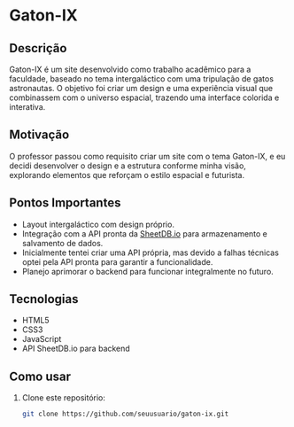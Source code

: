# Gaton-IX

## Descrição

Gaton-IX é um site desenvolvido como trabalho acadêmico para a faculdade, baseado no tema intergaláctico com uma tripulação de gatos astronautas. O objetivo foi criar um design e uma experiência visual que combinassem com o universo espacial, trazendo uma interface colorida e interativa.

## Motivação

O professor passou como requisito criar um site com o tema Gaton-IX, e eu decidi desenvolver o design e a estrutura conforme minha visão, explorando elementos que reforçam o estilo espacial e futurista.

## Pontos Importantes

- Layout intergaláctico com design próprio.
- Integração com a API pronta da [SheetDB.io](https://sheetdb.io) para armazenamento e salvamento de dados.
- Inicialmente tentei criar uma API própria, mas devido a falhas técnicas optei pela API pronta para garantir a funcionalidade.
- Planejo aprimorar o backend para funcionar integralmente no futuro.

## Tecnologias

- HTML5  
- CSS3  
- JavaScript  
- API SheetDB.io para backend

## Como usar

1. Clone este repositório:
   ```bash
   git clone https://github.com/seuusuario/gaton-ix.git

